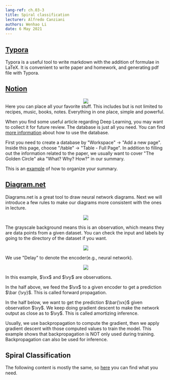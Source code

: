 ```yaml
---
lang-ref: ch.03-3             
title: Spiral classification 
lecturer: Alfredo Canziani 
authors: Wenhao Li          
date: 6 May 2021        
---                    
```


## [Typora](https://typora.io/)
Typora is a useful tool to write markdown with the addition of formulae in LaTeX. It is convenient to write paper and homework, and generating pdf file with Typora.

## [Notion](https://www.notion.so/)
<center>
<img src="{{site.baseurl}}/images/week03/03-3/figure1.png" style="background-color:#DCDCDC;" /><br>
</center>
Here you can place all your favorite stuff. This includes but is not limited to recipes, music, books, notes. Everything in one place, simple and powerful. 

When you find some useful article regarding Deep Learning, you may want to collect it for future review. The database is just all you need. You can find [more information](https://www.notion.so/Intro-to-databases-fd8cd2d212f74c50954c11086d85997e) about how to use the database.

First you need to create a database by "Workspace" -> "Add a new page". Inside this page, choose "/table" -> "Table - Full Page". In addition to filling out the information related to the paper, we usually want to cover "The Golden Circle" aka "What? Why? How?" in our summary.

This is an [example](https://www.notion.so/When-to-use-parametric-models-in-reinforcement-learning-d4c5e586677e49338a41b663231c0633) of how to organize your summary.




## [Diagram.net](https://app.diagrams.net/)

Diagrams.net is a great tool to draw neural network diagrams. Next we will introduce a few rules to make our diagrams more consistent with the ones in lecture.



<center>
<img src="{{site.baseurl}}/images/week03/03-3/figure7.png" style="background-color:#DCDCDC;" /><br>
</center>

The grayscale background means this is an observation, which means they are data points from a given dataset. You can check the input and labels by going to the directory of the dataset if you want.

<center>
<img src="{{site.baseurl}}/images/week03/03-3/figure9.png" style="background-color:#DCDCDC;" /><br>
</center>

We use "Delay" to denote the encoder(e.g., neural network).


<center>
<img src="{{site.baseurl}}/images/week03/03-3/figure10.png" style="background-color:#DCDCDC;" /><br>
</center>

In this example, $\vx$ and $\vy$  are observations.

In the half above, we feed the $\vx$ to a given encoder to get a prediction $\bar {\vy}$. This is called forward propagation.

In the half below, we want to get the prediction $\bar{\vx}$ given observation $\vy$. We keep doing gradient descent to make the network output as close as to $\vy$. This is called amortizing inference. 

Usually, we use backpropagation to compute the gradient, then we apply gradient descent with those computed values to train the model. This example shows that backpropagation is NOT only used during training. Backpropagation can also be used for inference.



## Spiral Classification
The following content is mostly the same, so [here](https://atcold.github.io/pytorch-Deep-Learning/en/week02/02-3/) you can find what you need.
